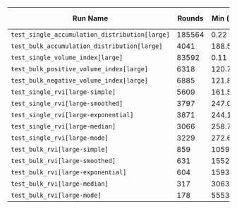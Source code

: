 | Run Name | Rounds | Min (µs) | Max (µs) | Mean (µs) | Median (µs) | Stddev (µs) | Ops/sec |
|----|----|----|----|----|----|----|----|
| `test_single_accumulation_distribution[large]` | 185564 | 0.22 | 43.57 | 0.25 | 0.24 | 0.20 | 4.07e+06 |
| `test_bulk_accumulation_distribution[large]` | 4041 | 188.59 | 472.28 | 191.33 | 189.65 | 9.85 | 5.23e+03 |
| `test_single_volume_index[large]` | 83592 | 0.11 | 1.43 | 0.12 | 0.12 | 0.01 | 8.63e+06 |
| `test_bulk_positive_volume_index[large]` | 6318 | 120.74 | 312.89 | 122.40 | 121.46 | 5.99 | 8.17e+03 |
| `test_bulk_negative_volume_index[large]` | 6885 | 121.89 | 305.13 | 124.05 | 123.17 | 6.47 | 8.06e+03 |
| `test_single_rvi[large-simple]` | 5609 | 161.59 | 332.09 | 166.62 | 165.28 | 8.08 | 6.00e+03 |
| `test_single_rvi[large-smoothed]` | 3797 | 247.08 | 542.09 | 252.97 | 251.06 | 10.27 | 3.95e+03 |
| `test_single_rvi[large-exponential]` | 3871 | 244.17 | 394.35 | 250.83 | 249.00 | 9.53 | 3.99e+03 |
| `test_single_rvi[large-median]` | 3066 | 258.78 | 525.72 | 266.46 | 263.59 | 14.35 | 3.75e+03 |
| `test_single_rvi[large-mode]` | 3229 | 272.63 | 441.61 | 295.38 | 293.63 | 10.96 | 3.39e+03 |
| `test_bulk_rvi[large-simple]` | 859 | 1059.65 | 1309.60 | 1116.23 | 1109.76 | 20.01 | 8.96e+02 |
| `test_bulk_rvi[large-smoothed]` | 631 | 1552.53 | 1993.08 | 1611.38 | 1603.38 | 25.68 | 6.21e+02 |
| `test_bulk_rvi[large-exponential]` | 604 | 1593.45 | 1773.27 | 1607.70 | 1599.88 | 20.31 | 6.22e+02 |
| `test_bulk_rvi[large-median]` | 317 | 3063.53 | 3505.44 | 3163.21 | 3155.57 | 40.78 | 3.16e+02 |
| `test_bulk_rvi[large-mode]` | 178 | 5553.12 | 6108.55 | 5652.71 | 5648.68 | 48.61 | 1.77e+02 |
